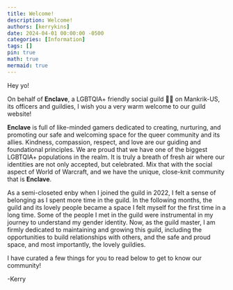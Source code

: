 ```yaml
---
title: Welcome!
description: Welcome!
authors: [kerrykins]
date: 2024-04-01 00:00:00 -0500
categories: [Information]
tags: []
pin: true
math: true
mermaid: true
---
```


Hey yo!

On behalf of **Enclave**, a LGBTQIA+ friendly social guild 🏳️‍🌈 on Mankrik-US, its officers and guildies, I wish you a very warm welcome to our guild website! 

**Enclave** is full of like-minded gamers dedicated to creating, nurturing, and promoting our safe and welcoming space for the queer community and its allies. Kindness, compassion, respect, and love are our guiding and foundational principles. We are proud that we have one of the biggest LGBTQIA+ populations in the realm. It is truly a breath of fresh air where our identities are not only accepted, but celebrated. Mix that with the social aspect of World of Warcraft, and we have the unique, close-knit community that is **Enclave**. 

As a semi-closeted enby when I joined the guild in 2022, I felt a sense of belonging as I spent more time in the guild. In the following months, the guild and its lovely people became a space I felt myself for the first time in a long time. Some of the people I met in the guild were instrumental in my journey to understand my gender identity. Now, as the guild master, I am firmly dedicated to maintaining and growing this guild, including the opportunities to build relationships with others, and the safe and proud space, and most importantly, the lovely guildies. 

I have curated a few things for you to read below to get to know our community!

-Kerry 



